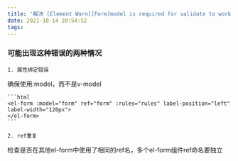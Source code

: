 ```yaml
---
title: '解决 [Element Warn][Form]model is required for validate to work'
date: 2021-10-14 20:54:52
tags:
---
```

### 可能出现这种错误的两种情况

    1. 属性绑定错误

确保使用:model，而不是v-model

    ```html
    <el-form :model="form" ref="form" :rules="rules" label-position="left" label-width="120px">
    </el-form>
    ```

    2. ref重复

检查是否在其他el-form中使用了相同的ref名，多个el-form组件ref命名要独立